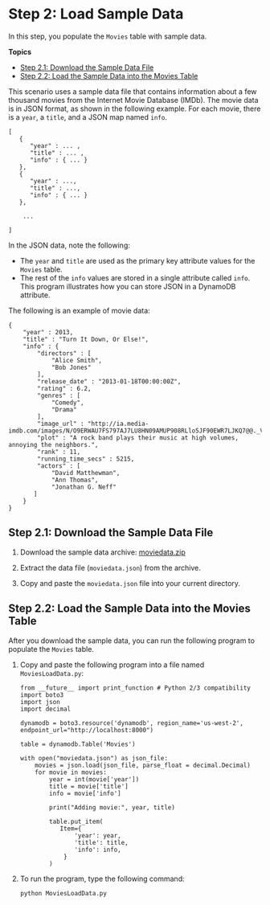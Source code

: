 # Step 2: Load Sample Data<a name="GettingStarted.Python.02"></a>

In this step, you populate the `Movies` table with sample data\.

**Topics**
+ [Step 2\.1: Download the Sample Data File](#GettingStarted.Python.02.01)
+ [Step 2\.2: Load the Sample Data into the Movies Table](#GettingStarted.Python.02.02)

This scenario uses a sample data file that contains information about a few thousand movies from the Internet Movie Database \(IMDb\)\. The movie data is in JSON format, as shown in the following example\. For each movie, there is a `year`, a `title`, and a JSON map named `info`\.

```
[
   {
      "year" : ... ,
      "title" : ... ,
      "info" : { ... }
   },
   {
      "year" : ...,
      "title" : ...,
      "info" : { ... }
   },

    ...

]
```

In the JSON data, note the following:
+ The `year` and `title` are used as the primary key attribute values for the `Movies` table\.
+ The rest of the `info` values are stored in a single attribute called `info`\. This program illustrates how you can store JSON in a DynamoDB attribute\.

 The following is an example of movie data:

```
{
    "year" : 2013,
    "title" : "Turn It Down, Or Else!",
    "info" : {
        "directors" : [
            "Alice Smith",
            "Bob Jones"
        ],
        "release_date" : "2013-01-18T00:00:00Z",
        "rating" : 6.2,
        "genres" : [
            "Comedy",
            "Drama"
        ],
        "image_url" : "http://ia.media-imdb.com/images/N/O9ERWAU7FS797AJ7LU8HN09AMUP908RLlo5JF90EWR7LJKQ7@@._V1_SX400_.jpg",
        "plot" : "A rock band plays their music at high volumes, annoying the neighbors.",
        "rank" : 11,
        "running_time_secs" : 5215,
        "actors" : [
            "David Matthewman",
            "Ann Thomas",
            "Jonathan G. Neff"
       ]
    }
}
```

## Step 2\.1: Download the Sample Data File<a name="GettingStarted.Python.02.01"></a>

1. Download the sample data archive: [moviedata\.zip](samples/moviedata.zip)

1. Extract the data file \(`moviedata.json`\) from the archive\.

1. Copy and paste the `moviedata.json` file into your current directory\.

## Step 2\.2: Load the Sample Data into the Movies Table<a name="GettingStarted.Python.02.02"></a>

After you download the sample data, you can run the following program to populate the `Movies` table\.

1. Copy and paste the following program into a file named `MoviesLoadData.py`:

   ```
   from __future__ import print_function # Python 2/3 compatibility
   import boto3
   import json
   import decimal
   
   dynamodb = boto3.resource('dynamodb', region_name='us-west-2', endpoint_url="http://localhost:8000")
   
   table = dynamodb.Table('Movies')
   
   with open("moviedata.json") as json_file:
       movies = json.load(json_file, parse_float = decimal.Decimal)
       for movie in movies:
           year = int(movie['year'])
           title = movie['title']
           info = movie['info']
   
           print("Adding movie:", year, title)
   
           table.put_item(
              Item={
                  'year': year,
                  'title': title,
                  'info': info,
               }
           )
   ```

1. To run the program, type the following command:

   `python MoviesLoadData.py`